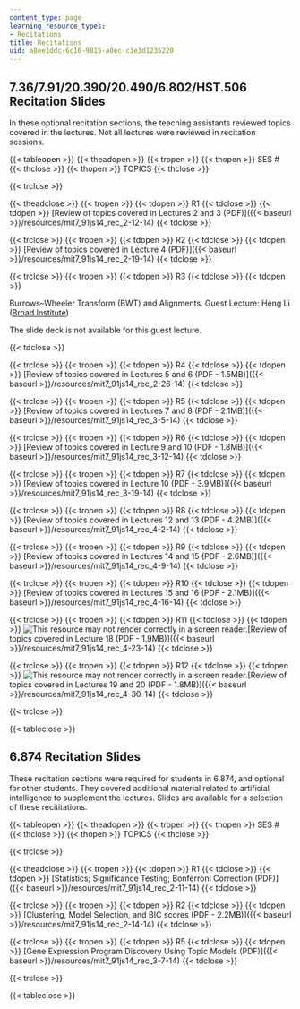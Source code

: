 ```yaml
---
content_type: page
learning_resource_types:
- Recitations
title: Recitations
uid: a8ee1ddc-6c16-9815-a0ec-c3e3d1235220
---
```


7.36/7.91/20.390/20.490/6.802/HST.506 Recitation Slides
-------------------------------------------------------

In these optional recitation sections, the teaching assistants reviewed topics covered in the lectures. Not all lectures were reviewed in recitation sessions.

{{< tableopen >}}
{{< theadopen >}}
{{< tropen >}}
{{< thopen >}}
SES #
{{< thclose >}}
{{< thopen >}}
TOPICS
{{< thclose >}}

{{< trclose >}}

{{< theadclose >}}
{{< tropen >}}
{{< tdopen >}}
R1
{{< tdclose >}}
{{< tdopen >}}
[Review of topics covered in Lectures 2 and 3 (PDF)]({{< baseurl >}}/resources/mit7_91js14_rec_2-12-14)
{{< tdclose >}}

{{< trclose >}}
{{< tropen >}}
{{< tdopen >}}
R2
{{< tdclose >}}
{{< tdopen >}}
[Review of topics covered in Lecture 4 (PDF)]({{< baseurl >}}/resources/mit7_91js14_rec_2-19-14)
{{< tdclose >}}

{{< trclose >}}
{{< tropen >}}
{{< tdopen >}}
R3
{{< tdclose >}}
{{< tdopen >}}


Burrows–Wheeler Transform (BWT) and Alignments. Guest Lecture: Heng Li ([Broad Institute](http://www.broadinstitute.org/))

The slide deck is not available for this guest lecture.


{{< tdclose >}}

{{< trclose >}}
{{< tropen >}}
{{< tdopen >}}
R4
{{< tdclose >}}
{{< tdopen >}}
[Review of topics covered in Lectures 5 and 6 (PDF - 1.5MB)]({{< baseurl >}}/resources/mit7_91js14_rec_2-26-14)
{{< tdclose >}}

{{< trclose >}}
{{< tropen >}}
{{< tdopen >}}
R5
{{< tdclose >}}
{{< tdopen >}}
[Review of topics covered in Lectures 7 and 8 (PDF - 2.1MB)]({{< baseurl >}}/resources/mit7_91js14_rec_3-5-14)
{{< tdclose >}}

{{< trclose >}}
{{< tropen >}}
{{< tdopen >}}
R6
{{< tdclose >}}
{{< tdopen >}}
[Review of topics covered in Lecture 9 and 10 (PDF - 1.8MB)]({{< baseurl >}}/resources/mit7_91js14_rec_3-12-14)
{{< tdclose >}}

{{< trclose >}}
{{< tropen >}}
{{< tdopen >}}
R7
{{< tdclose >}}
{{< tdopen >}}
[Review of topics covered in Lecture 10 (PDF - 3.9MB)]({{< baseurl >}}/resources/mit7_91js14_rec_3-19-14)
{{< tdclose >}}

{{< trclose >}}
{{< tropen >}}
{{< tdopen >}}
R8
{{< tdclose >}}
{{< tdopen >}}
[Review of topics covered in Lectures 12 and 13 (PDF - 4.2MB)]({{< baseurl >}}/resources/mit7_91js14_rec_4-2-14)
{{< tdclose >}}

{{< trclose >}}
{{< tropen >}}
{{< tdopen >}}
R9
{{< tdclose >}}
{{< tdopen >}}
[Review of topics covered in Lectures 14 and 15 (PDF - 2.6MB)]({{< baseurl >}}/resources/mit7_91js14_rec_4-9-14)
{{< tdclose >}}

{{< trclose >}}
{{< tropen >}}
{{< tdopen >}}
R10
{{< tdclose >}}
{{< tdopen >}}
[Review of topics covered in Lectures 15 and 16 (PDF - 2.1MB)]({{< baseurl >}}/resources/mit7_91js14_rec_4-16-14)
{{< tdclose >}}

{{< trclose >}}
{{< tropen >}}
{{< tdopen >}}
R11
{{< tdclose >}}
{{< tdopen >}}
![This resource may not render correctly in a screen reader.](/images/inacessible.gif)[Review of topics covered in Lecture 18 (PDF - 1.9MB)]({{< baseurl >}}/resources/mit7_91js14_rec_4-23-14)
{{< tdclose >}}

{{< trclose >}}
{{< tropen >}}
{{< tdopen >}}
R12
{{< tdclose >}}
{{< tdopen >}}
![This resource may not render correctly in a screen reader.](/images/inacessible.gif)[Review of topics covered in Lectures 19 and 20 (PDF - 1.8MB)]({{< baseurl >}}/resources/mit7_91js14_rec_4-30-14)
{{< tdclose >}}

{{< trclose >}}

{{< tableclose >}}

6.874 Recitation Slides
-----------------------

These recitation sections were required for students in 6.874, and optional for other students. They covered additional material related to artificial intelligence to supplement the lectures. Slides are available for a selection of these recititations.

{{< tableopen >}}
{{< theadopen >}}
{{< tropen >}}
{{< thopen >}}
SES #
{{< thclose >}}
{{< thopen >}}
TOPICS
{{< thclose >}}

{{< trclose >}}

{{< theadclose >}}
{{< tropen >}}
{{< tdopen >}}
R1
{{< tdclose >}}
{{< tdopen >}}
[Statistics; Significance Testing; Bonferroni Correction (PDF)]({{< baseurl >}}/resources/mit7_91js14_rec_2-11-14)
{{< tdclose >}}

{{< trclose >}}
{{< tropen >}}
{{< tdopen >}}
R2
{{< tdclose >}}
{{< tdopen >}}
[Clustering, Model Selection, and BIC scores (PDF - 2.2MB)]({{< baseurl >}}/resources/mit7_91js14_rec_2-14-14)
{{< tdclose >}}

{{< trclose >}}
{{< tropen >}}
{{< tdopen >}}
R5
{{< tdclose >}}
{{< tdopen >}}
[Gene Expression Program Discovery Using Topic Models (PDF)]({{< baseurl >}}/resources/mit7_91js14_rec_3-7-14)
{{< tdclose >}}

{{< trclose >}}

{{< tableclose >}}